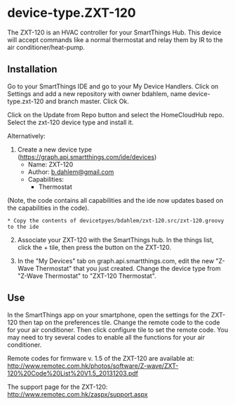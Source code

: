device-type.ZXT-120
==========================

The ZXT-120 is an HVAC controller for your SmartThings Hub.  This device will accept commands like a normal thermostat and relay them by IR to the air conditioner/heat-pump.

## Installation

Go to your SmartThings IDE and go to your My Device Handlers. Click on Settings and add a new repository with owner bdahlem, name device-type.zxt-120 and branch master. Click Ok.

Click on the Update from Repo button and select the HomeCloudHub repo. Select the zxt-120 device type and install it.

Alternatively:

1. Create a new device type (https://graph.api.smartthings.com/ide/devices)
    * Name: ZXT-120
    * Author: b.dahlem@gmail.com
    * Capabilities:
        * Thermostat

(Note, the code contains all capabilities and the ide now updates based on the capabilities in the code).

    * Copy the contents of devicetpyes/bdahlem/zxt-120.src/zxt-120.groovy to the ide

2. Associate your ZXT-120 with the SmartThings hub.  In the things list, click the + tile, then press the button on the ZXT-120.

3. In the "My Devices" tab on graph.api.smartthings.com, edit the new "Z-Wave Thermostat" that you just created.  Change the device type from "Z-Wave Thermostat" to "ZXT-120 Thermostat".


## Use
In the SmartThings app on your smartphone, open the settings for the ZXT-120 then tap on the preferences tile.  Change the remote code to the code for your air conditioner.  Then click configure tile to set the remote code.  You may need to try several codes to enable all the functions for your air conditioner.

Remote codes for firmware v. 1.5 of the ZXT-120 are available at: 
http://www.remotec.com.hk/photos/software/Z-wave/ZXT-120%20Code%20List%20V1.5_20131203.pdf

The support page for the ZXT-120:
http://www.remotec.com.hk/zaspx/support.aspx
